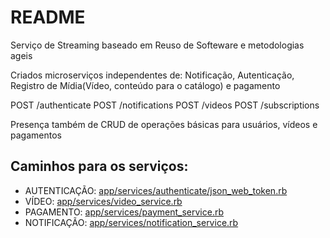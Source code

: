# README

Serviço de Streaming baseado em Reuso de Softeware e metodologias ageis

Criados microserviços independentes de: Notificação, Autenticação, Registro de Mídia(Vídeo, conteúdo para o catálogo) e pagamento

POST /authenticate
POST /notifications
POST /videos
POST /subscriptions

Presença também de CRUD de operações básicas para usuários, vídeos e pagamentos

<h2>Caminhos para os serviços:</h2>
<ul>
  <li>AUTENTICAÇÃO: <a href="https://github.com/leonardo-vinicius/streaming_project/tree/master/app/services/authenticate/json_web_token.rb">app/services/authenticate/json_web_token.rb</a></li>
  <li>VÍDEO: <a href="https://github.com/leonardo-vinicius/streaming_project/tree/master/app/services/video_service.rb">app/services/video_service.rb</a></li>
  <li>PAGAMENTO: <a href="https://github.com/leonardo-vinicius/streaming_project/tree/master/app/services/payment_service.rb">app/services/payment_service.rb</a></li>
  <li>NOTIFICAÇÃO: <a href="https://github.com/leonardo-vinicius/streaming_project/tree/master/app/services/notification_service.rb">app/services/notification_service.rb</a></li>
</ul>
